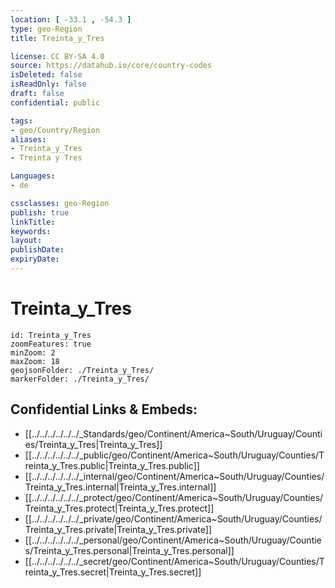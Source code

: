 ```yaml
---
location: [ -33.1 , -54.3 ] 
type: geo-Region
title: Treinta_y_Tres

license: CC BY-SA 4.0
source: https://datahub.io/core/country-codes
isDeleted: false
isReadOnly: false
draft: false
confidential: public

tags:
- geo/Country/Region
aliases:
- Treinta_y_Tres
- Treinta y Tres

Languages:
- de

cssclasses: geo-Region
publish: true
linkTitle: 
keywords: 
layout: 
publishDate: 
expiryDate: 
---
```


# Treinta_y_Tres

```leaflet
id: Treinta_y_Tres
zoomFeatures: true 
minZoom: 2 
maxZoom: 18
geojsonFolder: ./Treinta_y_Tres/
markerFolder: ./Treinta_y_Tres/
```


## Confidential Links & Embeds: 
- [[../../../../../../_Standards/geo/Continent/America~South/Uruguay/Counties/Treinta_y_Tres|Treinta_y_Tres]] 
- [[../../../../../../_public/geo/Continent/America~South/Uruguay/Counties/Treinta_y_Tres.public|Treinta_y_Tres.public]] 
- [[../../../../../../_internal/geo/Continent/America~South/Uruguay/Counties/Treinta_y_Tres.internal|Treinta_y_Tres.internal]] 
- [[../../../../../../_protect/geo/Continent/America~South/Uruguay/Counties/Treinta_y_Tres.protect|Treinta_y_Tres.protect]] 
- [[../../../../../../_private/geo/Continent/America~South/Uruguay/Counties/Treinta_y_Tres.private|Treinta_y_Tres.private]] 
- [[../../../../../../_personal/geo/Continent/America~South/Uruguay/Counties/Treinta_y_Tres.personal|Treinta_y_Tres.personal]] 
- [[../../../../../../_secret/geo/Continent/America~South/Uruguay/Counties/Treinta_y_Tres.secret|Treinta_y_Tres.secret]] 

